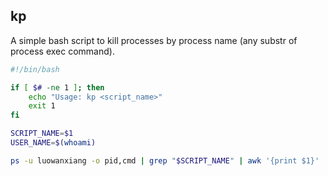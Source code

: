 ## kp
A simple bash script to kill processes by process name (any substr of process exec command).

``` bash
#!/bin/bash

if [ $# -ne 1 ]; then
    echo "Usage: kp <script_name>"
    exit 1
fi

SCRIPT_NAME=$1
USER_NAME=$(whoami)

ps -u luowanxiang -o pid,cmd | grep "$SCRIPT_NAME" | awk '{print $1}' | xargs -r kill
```